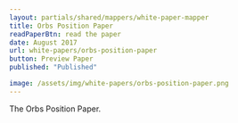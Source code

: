 ```yaml
---
layout: partials/shared/mappers/white-paper-mapper
title: Orbs Position Paper
readPaperBtn: read the paper
date: August 2017
url: white-papers/orbs-position-paper
button: Preview Paper
published: "Published"

image: /assets/img/white-papers/orbs-position-paper.png
---
```


The Orbs Position Paper.

